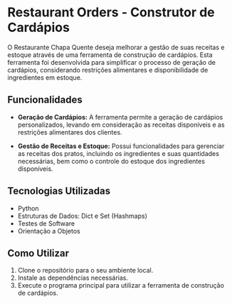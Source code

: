 # Restaurant Orders - Construtor de Cardápios

O Restaurante Chapa Quente deseja melhorar a gestão de suas receitas e estoque através de uma ferramenta de construção de cardápios. Esta ferramenta foi desenvolvida para simplificar o processo de geração de cardápios, considerando restrições alimentares e disponibilidade de ingredientes em estoque.

## Funcionalidades

- **Geração de Cardápios:** A ferramenta permite a geração de cardápios personalizados, levando em consideração as receitas disponíveis e as restrições alimentares dos clientes.
  
- **Gestão de Receitas e Estoque:** Possui funcionalidades para gerenciar as receitas dos pratos, incluindo os ingredientes e suas quantidades necessárias, bem como o controle do estoque dos ingredientes disponíveis.

## Tecnologias Utilizadas

- Python
- Estruturas de Dados: Dict e Set (Hashmaps)
- Testes de Software
- Orientação a Objetos

## Como Utilizar

1. Clone o repositório para o seu ambiente local.
2. Instale as dependências necessárias.
3. Execute o programa principal para utilizar a ferramenta de construção de cardápios.
